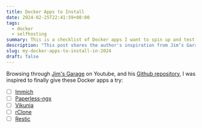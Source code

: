```yaml
---
title: Docker Apps to Install
date: 2024-02-25T22:41:59+08:00
tags:
  - docker
  - selfhosting
summary: This is a checklist of Docker apps I want to spin up and test in the near future.
description: "This post shares the author's inspiration from Jim’s Garage on YouTube and his GitHub repository to try out several Docker applications: Immich, Paperless-ngx, Vikunja, rClone, and Restic."
slug: my-docker-apps-to-install-in-2024
draft: false
---
```


Browsing through [Jim's Garage](https://www.youtube.com/@Jims-Garage) on Youtube, and his [Github repository](https://github.com/JamesTurland/JimsGarage), I was inspired to finally give these Docker apps a try:

- [ ] [Immich](https://github.com/JamesTurland/JimsGarage/tree/main/Immich)
- [ ] [Paperless-ngx](https://github.com/JamesTurland/JimsGarage/tree/main/Paperless-ngx)
- [ ] [Vikunja](https://github.com/JamesTurland/JimsGarage/tree/main/Vikunja)
- [ ] [rClone](https://github.com/JamesTurland/JimsGarage/tree/main/rClone)
- [ ] [Restic](https://github.com/JamesTurland/JimsGarage/tree/main/restic)
